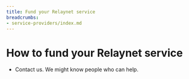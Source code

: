 ```yaml
---
title: Fund your Relaynet service
breadcrumbs:
- service-providers/index.md
---
```


# How to fund your Relaynet service

- Contact us. We might know people who can help.
